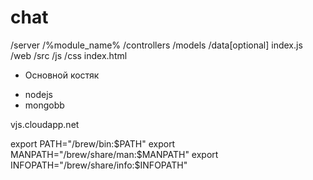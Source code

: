 # chat
/server
  /%module_name%
    /controllers
    /models
    /data[optional]
    index.js
/web
  /src
    /js
    /css
    index.html

- Основной костяк

* nodejs
* mongobb

vjs.cloudapp.net

export PATH="/brew/bin:$PATH"
export MANPATH="/brew/share/man:$MANPATH"
export INFOPATH="/brew/share/info:$INFOPATH"